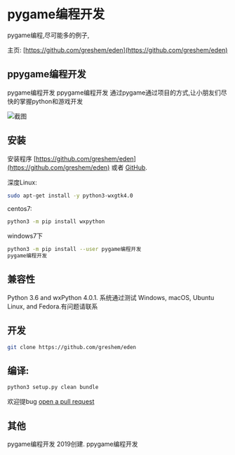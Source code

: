 pygame编程开发
=============

pygame编程,尽可能多的例子,

主页: [https://github.com/greshem/eden](https://github.com/greshem/eden)


ppygame编程开发
----------------------------------------

pygame编程开发 ppygame编程开发
通过pygame通过项目的方式,让小朋友们尽快的掌握python和游戏开发


![截图](http://pythonturtle.org/images/screenshot.gif)

安装
------------

安装程序
[https://github.com/greshem/eden](https://github.com/greshem/eden) 或者 [GitHub](https://github.com/greshem/eden/releases).

深度Linux:

```bash
sudo apt-get install -y python3-wxgtk4.0
```

centos7:

```bash
python3 -m pip install wxpython
```

windows7下

```bash
python3 -m pip install --user pygame编程开发
pygame编程开发
```


兼容性
-------------

Python 3.6 and wxPython  4.0.1. 系统通过测试
Windows, macOS, Ubuntu Linux, and Fedora.有问题请联系

开发
-----------

```bash
git clone https://github.com/greshem/eden
```

编译:
-----------

```bash
python3 setup.py clean bundle
```

欢迎提bug [open a pull request](https://github.com/greshem/eden/pulls) 

其他
-----

pygame编程开发 2019创建.  ppygame编程开发
